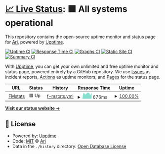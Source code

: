 # [📈 Live Status](https://Ari04T.github.io/web-uptime): <!--live status--> **🟩 All systems operational**

This repository contains the open-source uptime monitor and status page for [Ari](https://Ari04T.github.io/web-uptime), powered by [Upptime](https://github.com/upptime/upptime).

[![Uptime CI](https://github.com/Ari04T/web-uptime/workflows/Uptime%20CI/badge.svg)](https://github.com/Ari04T/web-uptime/actions?query=workflow%3A%22Uptime+CI%22)
[![Response Time CI](https://github.com/Ari04T/web-uptime/workflows/Response%20Time%20CI/badge.svg)](https://github.com/Ari04T/web-uptime/actions?query=workflow%3A%22Response+Time+CI%22)
[![Graphs CI](https://github.com/Ari04T/web-uptime/workflows/Graphs%20CI/badge.svg)](https://github.com/Ari04T/web-uptime/actions?query=workflow%3A%22Graphs+CI%22)
[![Static Site CI](https://github.com/Ari04T/web-uptime/workflows/Static%20Site%20CI/badge.svg)](https://github.com/Ari04T/web-uptime/actions?query=workflow%3A%22Static+Site+CI%22)
[![Summary CI](https://github.com/Ari04T/web-uptime/workflows/Summary%20CI/badge.svg)](https://github.com/Ari04T/web-uptime/actions?query=workflow%3A%22Summary+CI%22)

With [Upptime](https://upptime.js.org), you can get your own unlimited and free uptime monitor and status page, powered entirely by a GitHub repository. We use [Issues](https://github.com/Ari04T/web-uptime/issues) as incident reports, [Actions](https://github.com/Ari04T/web-uptime/actions) as uptime monitors, and [Pages](https://Ari04T.github.io/web-uptime) for the status page.

<!--start: status pages-->
<!-- This summary is generated by Upptime (https://github.com/upptime/upptime) -->
<!-- Do not edit this manually, your changes will be overwritten -->
<!-- prettier-ignore -->
| URL | Status | History | Response Time | Uptime |
| --- | ------ | ------- | ------------- | ------ |
| <img alt="" src="https://favicons.githubusercontent.com/fmstats.com" height="13"> [FMstats](https://fmstats.com) | 🟩 Up | [f-mstats.yml](https://github.com/Ari04T/web-uptime/commits/HEAD/history/f-mstats.yml) | <details><summary><img alt="Response time graph" src="./graphs/f-mstats/response-time-week.png" height="20"> 676ms</summary><br><a href="https://Ari04T.github.io/web-uptime/history/f-mstats"><img alt="Response time 727" src="https://img.shields.io/endpoint?url=https%3A%2F%2Fraw.githubusercontent.com%2FAri04T%2Fweb-uptime%2FHEAD%2Fapi%2Ff-mstats%2Fresponse-time.json"></a><br><a href="https://Ari04T.github.io/web-uptime/history/f-mstats"><img alt="24-hour response time 770" src="https://img.shields.io/endpoint?url=https%3A%2F%2Fraw.githubusercontent.com%2FAri04T%2Fweb-uptime%2FHEAD%2Fapi%2Ff-mstats%2Fresponse-time-day.json"></a><br><a href="https://Ari04T.github.io/web-uptime/history/f-mstats"><img alt="7-day response time 676" src="https://img.shields.io/endpoint?url=https%3A%2F%2Fraw.githubusercontent.com%2FAri04T%2Fweb-uptime%2FHEAD%2Fapi%2Ff-mstats%2Fresponse-time-week.json"></a><br><a href="https://Ari04T.github.io/web-uptime/history/f-mstats"><img alt="30-day response time 653" src="https://img.shields.io/endpoint?url=https%3A%2F%2Fraw.githubusercontent.com%2FAri04T%2Fweb-uptime%2FHEAD%2Fapi%2Ff-mstats%2Fresponse-time-month.json"></a><br><a href="https://Ari04T.github.io/web-uptime/history/f-mstats"><img alt="1-year response time 727" src="https://img.shields.io/endpoint?url=https%3A%2F%2Fraw.githubusercontent.com%2FAri04T%2Fweb-uptime%2FHEAD%2Fapi%2Ff-mstats%2Fresponse-time-year.json"></a></details> | <details><summary><a href="https://Ari04T.github.io/web-uptime/history/f-mstats">100.00%</a></summary><a href="https://Ari04T.github.io/web-uptime/history/f-mstats"><img alt="All-time uptime 100.00%" src="https://img.shields.io/endpoint?url=https%3A%2F%2Fraw.githubusercontent.com%2FAri04T%2Fweb-uptime%2FHEAD%2Fapi%2Ff-mstats%2Fuptime.json"></a><br><a href="https://Ari04T.github.io/web-uptime/history/f-mstats"><img alt="24-hour uptime 100.00%" src="https://img.shields.io/endpoint?url=https%3A%2F%2Fraw.githubusercontent.com%2FAri04T%2Fweb-uptime%2FHEAD%2Fapi%2Ff-mstats%2Fuptime-day.json"></a><br><a href="https://Ari04T.github.io/web-uptime/history/f-mstats"><img alt="7-day uptime 100.00%" src="https://img.shields.io/endpoint?url=https%3A%2F%2Fraw.githubusercontent.com%2FAri04T%2Fweb-uptime%2FHEAD%2Fapi%2Ff-mstats%2Fuptime-week.json"></a><br><a href="https://Ari04T.github.io/web-uptime/history/f-mstats"><img alt="30-day uptime 100.00%" src="https://img.shields.io/endpoint?url=https%3A%2F%2Fraw.githubusercontent.com%2FAri04T%2Fweb-uptime%2FHEAD%2Fapi%2Ff-mstats%2Fuptime-month.json"></a><br><a href="https://Ari04T.github.io/web-uptime/history/f-mstats"><img alt="1-year uptime 100.00%" src="https://img.shields.io/endpoint?url=https%3A%2F%2Fraw.githubusercontent.com%2FAri04T%2Fweb-uptime%2FHEAD%2Fapi%2Ff-mstats%2Fuptime-year.json"></a></details>

<!--end: status pages-->

[**Visit our status website →**](https://Ari04T.github.io/web-uptime)

## 📄 License

- Powered by: [Upptime](https://github.com/upptime/upptime)
- Code: [MIT](./LICENSE) © [Ari](https://Ari04T.github.io/web-uptime)
- Data in the `./history` directory: [Open Database License](https://opendatacommons.org/licenses/odbl/1-0/)
